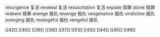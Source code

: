 




resurgence 复活
renewal 复活
resuscitation 复活
expiate 赎罪
atone 赎罪
redeem 赎罪
avenge 报仇
revenge 报仇
vengenance 报仇
vindictive 报仇
avenging 报仇
revengeful 报仇
vengeful 报仇

[[42]]
[[40]]
[[39]]
[[38]]
[[37]]
[[51]]
[[43]]
[[44]]
[[45]]
[[46]]